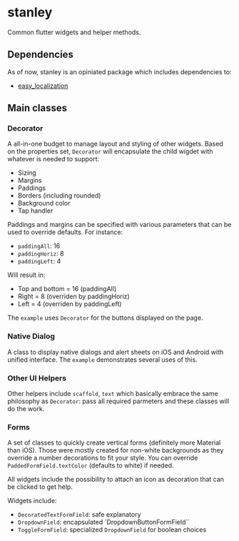 # stanley

Common flutter widgets and helper methods.

## Dependencies

As of now, stanley is an opiniated package which includes dependencies to:
- [easy_localization](https://pub.dev/packages/easy_localization)

## Main classes

### Decorator

A all-in-one budget to manage layout and styling of other widgets. Based on the properties set, `Decorator` will encapsulate the child wigdet with whatever is needed to support:
- Sizing
- Margins
- Paddings
- Borders (including rounded)
- Background color
- Tap handler

Paddings and margins can be specified with various parameters that can be used to override defaults. For instance:
-	`paddingAll`: 16
-	`paddingHoriz`: 8
-	`paddingLeft`: 4

Will result in:
- Top and bottom = 16 (paddingAll)
- Right = 8 (overriden by paddingHoriz)
- Left = 4 (overriden by paddingLeft)

The `example` uses `Decorator` for the buttons displayed on the page.

### Native Dialog

A class to display native dialogs and alert sheets on iOS and Android with unified interface. The `example` demonstrates several uses of this.

### Other UI Helpers

Other helpers include `scaffold`, `text` which basically embrace the same philosophy as `Decorator`: pass all required parmeters and these classes will do the work.

### Forms

A set of classes to quickly create vertical forms (definitely more Material than iOS). Those were mostly created for non-white backgrounds as they override a number decorations to fit your style. You can override `PaddedFormField.textColor` (defaults to white) if needed.

All widgets include the possibility to attach an icon as decoration that can be clicked to get help.

Widgets include:
- `DecoratedTextFormField`: safe explanatory
- `DropdownField`: encapsulated `DropdownButtonFormField``
- `ToggleFormField`: specialized `DropdownField` for boolean choices
